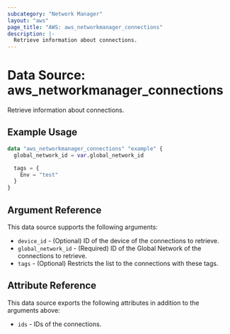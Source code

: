 ```yaml
---
subcategory: "Network Manager"
layout: "aws"
page_title: "AWS: aws_networkmanager_connections"
description: |-
  Retrieve information about connections.
---
```


# Data Source: aws_networkmanager_connections

Retrieve information about connections.

## Example Usage

```terraform
data "aws_networkmanager_connections" "example" {
  global_network_id = var.global_network_id

  tags = {
    Env = "test"
  }
}
```

## Argument Reference

This data source supports the following arguments:

* `device_id` - (Optional) ID of the device of the connections to retrieve.
* `global_network_id` - (Required) ID of the Global Network of the connections to retrieve.
* `tags` - (Optional) Restricts the list to the connections with these tags.

## Attribute Reference

This data source exports the following attributes in addition to the arguments above:

* `ids` - IDs of the connections.
